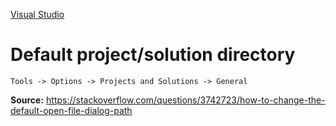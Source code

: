 [Visual Studio](/tooling/visual-studio)
# Default project/solution directory

`Tools -> Options -> Projects and Solutions -> General`

**Source:** https://stackoverflow.com/questions/3742723/how-to-change-the-default-open-file-dialog-path